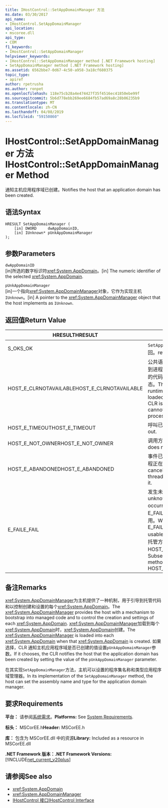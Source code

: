 ```yaml
---
title: IHostControl::SetAppDomainManager 方法
ms.date: 03/30/2017
api_name:
- IHostControl.SetAppDomainManager
api_location:
- mscoree.dll
api_type:
- COM
f1_keywords:
- IHostControl::SetAppDomainManager
helpviewer_keywords:
- IHostControl::SetAppDomainManager method [.NET Framework hosting]
- SetAppDomainManager method [.NET Framework hosting]
ms.assetid: 6562bbe7-0d67-4c50-a958-3a18cf680375
topic_type:
- apiref
author: rpetrusha
ms.author: ronpet
ms.openlocfilehash: 118e75cb28a4e474427f35f4516ec41850ebe99f
ms.sourcegitcommit: 5b6d778ebb269ee6684fb57ad69a8c28b06235b9
ms.translationtype: MT
ms.contentlocale: zh-CN
ms.lasthandoff: 04/08/2019
ms.locfileid: "59150860"
---
```

# <a name="ihostcontrolsetappdomainmanager-method"></a><span data-ttu-id="6dbdf-102">IHostControl::SetAppDomainManager 方法</span><span class="sxs-lookup"><span data-stu-id="6dbdf-102">IHostControl::SetAppDomainManager Method</span></span>
<span data-ttu-id="6dbdf-103">通知主机应用程序域已创建。</span><span class="sxs-lookup"><span data-stu-id="6dbdf-103">Notifies the host that an application domain has been created.</span></span>  
  
## <a name="syntax"></a><span data-ttu-id="6dbdf-104">语法</span><span class="sxs-lookup"><span data-stu-id="6dbdf-104">Syntax</span></span>  
  
```  
HRESULT SetAppDomainManager (  
    [in] DWORD     dwAppDomainID,  
    [in] IUnknown* pUnkAppDomainManager  
);  
```  
  
## <a name="parameters"></a><span data-ttu-id="6dbdf-105">参数</span><span class="sxs-lookup"><span data-stu-id="6dbdf-105">Parameters</span></span>  
 `dwAppDomainID`  
 <span data-ttu-id="6dbdf-106">[in]所选的数字标识符<xref:System.AppDomain>。</span><span class="sxs-lookup"><span data-stu-id="6dbdf-106">[in] The numeric identifier of the selected <xref:System.AppDomain>.</span></span>  
  
 `pUnkAppDomainManager`  
 <span data-ttu-id="6dbdf-107">[in]一个指向<xref:System.AppDomainManager>对象，它作为实现主机`IUnknown`。</span><span class="sxs-lookup"><span data-stu-id="6dbdf-107">[in] A pointer to the <xref:System.AppDomainManager> object that the host implements as `IUnknown`.</span></span>  
  
## <a name="return-value"></a><span data-ttu-id="6dbdf-108">返回值</span><span class="sxs-lookup"><span data-stu-id="6dbdf-108">Return Value</span></span>  
  
|<span data-ttu-id="6dbdf-109">HRESULT</span><span class="sxs-lookup"><span data-stu-id="6dbdf-109">HRESULT</span></span>|<span data-ttu-id="6dbdf-110">描述</span><span class="sxs-lookup"><span data-stu-id="6dbdf-110">Description</span></span>|  
|-------------|-----------------|  
|<span data-ttu-id="6dbdf-111">S_OK</span><span class="sxs-lookup"><span data-stu-id="6dbdf-111">S_OK</span></span>|`SetAppDomainManager` <span data-ttu-id="6dbdf-112">已成功返回。</span><span class="sxs-lookup"><span data-stu-id="6dbdf-112">returned successfully.</span></span>|  
|<span data-ttu-id="6dbdf-113">HOST_E_CLRNOTAVAILABLE</span><span class="sxs-lookup"><span data-stu-id="6dbdf-113">HOST_E_CLRNOTAVAILABLE</span></span>|<span data-ttu-id="6dbdf-114">公共语言运行时 (CLR) 尚未加载到进程中，或处于不能运行托管的代码或已成功处理调用的状态。</span><span class="sxs-lookup"><span data-stu-id="6dbdf-114">The common language runtime (CLR) has not been loaded into a process, or the CLR is in a state in which it cannot run managed code or process the call successfully.</span></span>|  
|<span data-ttu-id="6dbdf-115">HOST_E_TIMEOUT</span><span class="sxs-lookup"><span data-stu-id="6dbdf-115">HOST_E_TIMEOUT</span></span>|<span data-ttu-id="6dbdf-116">呼叫已超时。</span><span class="sxs-lookup"><span data-stu-id="6dbdf-116">The call timed out.</span></span>|  
|<span data-ttu-id="6dbdf-117">HOST_E_NOT_OWNER</span><span class="sxs-lookup"><span data-stu-id="6dbdf-117">HOST_E_NOT_OWNER</span></span>|<span data-ttu-id="6dbdf-118">调用方不拥有该锁。</span><span class="sxs-lookup"><span data-stu-id="6dbdf-118">The caller does not own the lock.</span></span>|  
|<span data-ttu-id="6dbdf-119">HOST_E_ABANDONED</span><span class="sxs-lookup"><span data-stu-id="6dbdf-119">HOST_E_ABANDONED</span></span>|<span data-ttu-id="6dbdf-120">事件已取消时被阻塞的线程或纤程正在等待它。</span><span class="sxs-lookup"><span data-stu-id="6dbdf-120">An event was canceled while a blocked thread or fiber was waiting on it.</span></span>|  
|<span data-ttu-id="6dbdf-121">E_FAIL</span><span class="sxs-lookup"><span data-stu-id="6dbdf-121">E_FAIL</span></span>|<span data-ttu-id="6dbdf-122">发生未知的灾难性故障。</span><span class="sxs-lookup"><span data-stu-id="6dbdf-122">An unknown catastrophic failure occurred.</span></span> <span data-ttu-id="6dbdf-123">如果某方法返回 E_FAIL，CLR 不再在进程内可用。</span><span class="sxs-lookup"><span data-stu-id="6dbdf-123">When a method returns E_FAIL, the CLR is no longer usable within the process.</span></span> <span data-ttu-id="6dbdf-124">对托管方法的后续调用返回 HOST_E_CLRNOTAVAILABLE。</span><span class="sxs-lookup"><span data-stu-id="6dbdf-124">Subsequent calls to hosting methods return HOST_E_CLRNOTAVAILABLE.</span></span>|  
  
## <a name="remarks"></a><span data-ttu-id="6dbdf-125">备注</span><span class="sxs-lookup"><span data-stu-id="6dbdf-125">Remarks</span></span>  
 <span data-ttu-id="6dbdf-126"><xref:System.AppDomainManager>为主机提供了一种机制，用于引导到托管代码和以控制创建和设置的每个<xref:System.AppDomain>。</span><span class="sxs-lookup"><span data-stu-id="6dbdf-126">The <xref:System.AppDomainManager> provides the host with a mechanism to bootstrap into managed code and to control the creation and settings of each <xref:System.AppDomain>.</span></span> <span data-ttu-id="6dbdf-127"><xref:System.AppDomainManager>加载到每个<xref:System.AppDomain>时，<xref:System.AppDomain>创建。</span><span class="sxs-lookup"><span data-stu-id="6dbdf-127">The <xref:System.AppDomainManager> is loaded into each <xref:System.AppDomain> when that <xref:System.AppDomain> is created.</span></span> <span data-ttu-id="6dbdf-128">如果选择，CLR 通知主机应用程序域是否已创建的值设置`pUnkAppDomainManager`参数。</span><span class="sxs-lookup"><span data-stu-id="6dbdf-128">If it chooses, the CLR notifies the host that the application domain has been created by setting the value of the `pUnkAppDomainManager` parameter.</span></span>  
  
 <span data-ttu-id="6dbdf-129">在其实现`SetAppDomainManager`方法，主机可以设置的程序集名称和类型应用程序域管理器。</span><span class="sxs-lookup"><span data-stu-id="6dbdf-129">In its implementation of the `SetAppDomainManager` method, the host can set the assembly name and type for the application domain manager.</span></span>  
  
## <a name="requirements"></a><span data-ttu-id="6dbdf-130">要求</span><span class="sxs-lookup"><span data-stu-id="6dbdf-130">Requirements</span></span>  
 <span data-ttu-id="6dbdf-131">**平台：** 请参阅[系统需求](../../../../docs/framework/get-started/system-requirements.md)。</span><span class="sxs-lookup"><span data-stu-id="6dbdf-131">**Platforms:** See [System Requirements](../../../../docs/framework/get-started/system-requirements.md).</span></span>  
  
 <span data-ttu-id="6dbdf-132">**标头：** MSCorEE.h</span><span class="sxs-lookup"><span data-stu-id="6dbdf-132">**Header:** MSCorEE.h</span></span>  
  
 <span data-ttu-id="6dbdf-133">**库：** 包含为 MSCorEE.dll 中的资源</span><span class="sxs-lookup"><span data-stu-id="6dbdf-133">**Library:** Included as a resource in MSCorEE.dll</span></span>  
  
 **<span data-ttu-id="6dbdf-134">.NET Framework 版本：</span><span class="sxs-lookup"><span data-stu-id="6dbdf-134">.NET Framework Versions:</span></span>** [!INCLUDE[net_current_v20plus](../../../../includes/net-current-v20plus-md.md)]  
  
## <a name="see-also"></a><span data-ttu-id="6dbdf-135">请参阅</span><span class="sxs-lookup"><span data-stu-id="6dbdf-135">See also</span></span>

- <xref:System.AppDomain>
- <xref:System.AppDomainManager>
- [<span data-ttu-id="6dbdf-136">IHostControl 接口</span><span class="sxs-lookup"><span data-stu-id="6dbdf-136">IHostControl Interface</span></span>](../../../../docs/framework/unmanaged-api/hosting/ihostcontrol-interface.md)
